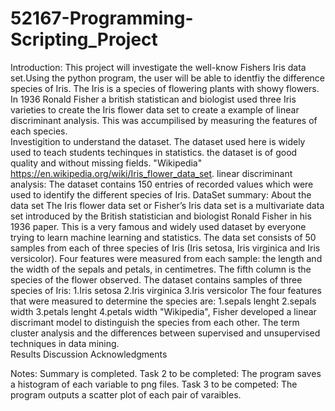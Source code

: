 # 52167-Programming-Scripting_Project
Introduction:
    This project will investigate the well-know Fishers Iris data set.Using the python program, the user will be able to identfiy the difference species of Iris.
    The Iris is a species of flowering plants with showy flowers. In 1936 Ronald Fisher a british statistican and biologist used three Iris varieties to create the Iris flower data set to create a example of linear discriminant analysis. This was accumpilised by measuring the features of each species.      
Investigition to understand the dataset.
    The dataset used here is widely used to teach students techinques in statistics. the dataset is of good quality and without missing fields.
    "Wikipedia" https://en.wikipedia.org/wiki/Iris_flower_data_set.
    linear discriminant analysis: 
    The dataset contains 150 entries of recorded values which were used to identify the different species of Iris.
    DataSet summary:
    About the data set
    The Iris flower data set or Fisher’s Iris data set is a multivariate data set introduced by the British statistician and biologist Ronald Fisher in his 1936 paper. This is a very famous and widely used dataset by everyone trying to learn machine learning and statistics. The data set consists of 50 samples from each of three species of Iris (Iris setosa, Iris virginica and Iris versicolor). Four features were measured from each sample: the length and the width of the sepals and petals, in centimetres. The fifth column is the species of the flower observed. 
    The dataset contains samples of three species of Iris:
        1.Iris setosa
        2.Iris virginica
        3.Iris versicolor
    The four features that were measured to determine the species are: 
        1.sepals lenght
        2.sepals width
        3.petals lenght
        4.petals width
"Wikipedia", Fisher developed a linear discrimant model to distinguish the species from each other. 
The  term cluster analysis and the differences between supervised and unsupervised techniques in data mining.   
Results
Discussion
Acknowledgments

 
Notes: 
Summary is completed.
Task 2 to be completed: The program saves a histogram of each variable to png files.
Task 3 to be competed: The program outputs a scatter plot of each pair of varaibles.